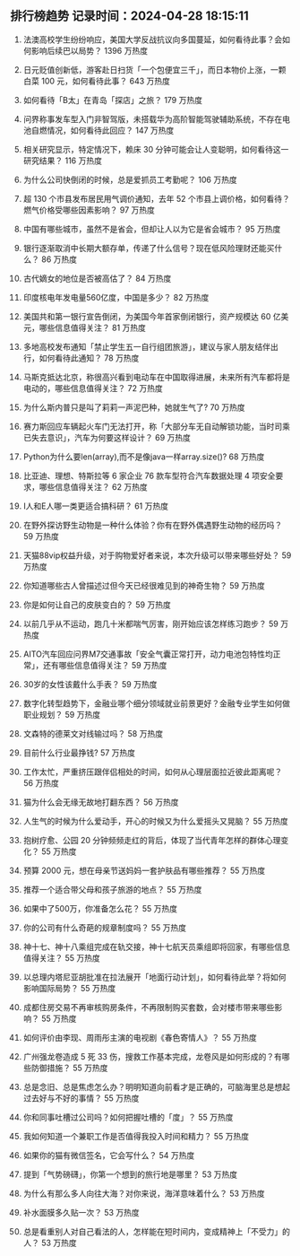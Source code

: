 
## 排行榜趋势 记录时间：2024-04-28 18:15:11
  
  1. 法澳高校学生纷纷响应，美国大学反战抗议向多国蔓延，如何看待此事？会如何影响后续巴以局势？ 1396 万热度
    
  2. 日元贬值创新低，游客赴日扫货「一个包便宜三千」，而日本物价上涨，一颗白菜 100 元，如何看待此事？ 643 万热度
    
  3. 如何看待「B太」在青岛「探店」之旅？ 179 万热度
    
  4. 问界称事发车型入门非智驾版，未搭载华为高阶智能驾驶辅助系统，不存在电池自燃情况，如何看待此回应？ 147 万热度
    
  5. 相关研究显示，特定情况下，赖床 30 分钟可能会让人变聪明，如何看待这一研究结果？ 116 万热度
    
  6. 为什么公司快倒闭的时候，总是爱抓员工考勤呢？ 106 万热度
    
  7. 超 130 个市县发布居民用气调价通知，去年 52 个市县上调价格，如何看待？燃气价格受哪些因素影响？ 97 万热度
    
  8. 中国有哪些城市，虽然不是省会，但却让人以为它是省会城市？ 95 万热度
    
  9. 银行逐渐取消中长期大额存单，传递了什么信号？现在低风险理财还能买什么？ 86 万热度
    
  10. 古代嫡女的地位是否被高估了？ 84 万热度
    
  11. 印度核电年发电量560亿度，中国是多少？ 82 万热度
    
  12. 美国共和第一银行宣告倒闭，为美国今年首家倒闭银行，资产规模达 60 亿美元，哪些信息值得关注？ 81 万热度
    
  13. 多地高校发布通知「禁止学生五一自行组团旅游」，建议与家人朋友结伴出行，如何看待此通知？ 78 万热度
    
  14. 马斯克抵达北京，称很高兴看到电动车在中国取得进展，未来所有汽车都将是电动的，哪些信息值得关注？ 72 万热度
    
  15. 为什么斯内普只是叫了莉莉一声泥巴种，她就生气了? 70 万热度
    
  16. 赛力斯回应车辆起火车门无法打开，称「大部分车无自动解锁功能，当时司乘已失去意识」，汽车为何要这样设计？ 69 万热度
    
  17. Python为什么要len(array),而不是像java一样array.size()? 68 万热度
    
  18. 比亚迪、理想、特斯拉等 6 家企业 76 款车型符合汽车数据处理 4 项安全要求，哪些信息值得关注？ 62 万热度
    
  19. I人和E人哪一类更适合搞科研？ 61 万热度
    
  20. 在野外探访野生动物是一种什么体验？你有在野外偶遇野生动物的经历吗？ 59 万热度
    
  21. 天猫88vip权益升级，对于购物爱好者来说，本次升级可以带来哪些好处？ 59 万热度
    
  22. 你知道哪些古人曾描述过但今天已经很难见到的神奇生物？ 59 万热度
    
  23. 你是如何让自己的皮肤变白的？ 59 万热度
    
  24. 以前几乎从不运动，跑几十米都喘气厉害，刚开始应该怎样练习跑步？ 59 万热度
    
  25. AITO汽车回应问界M7交通事故「安全气囊正常打开，动力电池包特性均正常」，还有哪些信息值得关注？ 59 万热度
    
  26. 30岁的女性该戴什么手表？ 59 万热度
    
  27. 数字化转型趋势下，金融业哪个细分领域就业前景更好？金融专业学生如何做职业规划？ 59 万热度
    
  28. 文森特的德莱文对线输过吗？ 58 万热度
    
  29. 目前什么行业最挣钱? 57 万热度
    
  30. 工作太忙，严重挤压跟伴侣相处的时间，如何从心理层面拉近彼此距离呢？ 56 万热度
    
  31. 猫为什么会无缘无故地打翻东西？ 56 万热度
    
  32. 人生气的时候为什么爱动手，开心的时候又为什么爱摇头又晃脑？ 55 万热度
    
  33. 抱树疗愈、公园 20 分钟频频走红的背后，体现了当代青年怎样的群体心理变化？ 55 万热度
    
  34. 预算 2000 元，想在母亲节送妈妈一套护肤品有哪些推荐？ 55 万热度
    
  35. 推荐一个适合带父母和孩子旅游的地点？ 55 万热度
    
  36. 如果中了500万，你准备怎么花？ 55 万热度
    
  37. 你的公司有什么奇葩的规章制度吗？ 55 万热度
    
  38. 神十七、神十八乘组完成在轨交接，神十七航天员乘组即将回家，有哪些信息值得关注？ 55 万热度
    
  39. 以总理内塔尼亚胡批准在拉法展开「地面行动计划」，如何看待此举？将如何影响国际局势？ 55 万热度
    
  40. 成都住房交易不再审核购房条件，不再限制购买套数，会对楼市带来哪些影响？ 55 万热度
    
  41. 如何评价由李现、周雨彤主演的电视剧《春色寄情人》？ 55 万热度
    
  42. 广州强龙卷造成 5 死 33 伤，搜救工作基本完成，龙卷风是如何形成的？有哪些防御措施？ 55 万热度
    
  43. 总是念旧、总是焦虑怎么办？明明知道向前看才是正确的，可脑海里总是想起过去好与不好的事情？ 55 万热度
    
  44. 你和同事吐槽过公司吗？如何把握吐槽的「度」？ 55 万热度
    
  45. 我如何知道一个兼职工作是否值得我投入时间和精力？ 55 万热度
    
  46. 如果你的猫有微信签名，它会写什么？ 54 万热度
    
  47. 提到「气势磅礴」，你第一个想到的旅行地是哪里？ 53 万热度
    
  48. 为什么有那么多人向往大海？对你来说，海洋意味着什么？ 53 万热度
    
  49. 补水面膜多久贴一次？ 53 万热度
    
  50. 总是看重别人对自己看法的人，怎样能在短时间内，变成精神上「不受力」的人？ 53 万热度
    